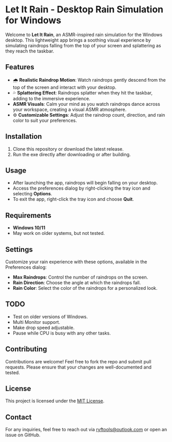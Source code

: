 # Let It Rain - Desktop Rain Simulation for Windows

Welcome to **Let It Rain**, an ASMR-inspired rain simulation for the Windows desktop. This lightweight app brings a soothing visual experience by simulating raindrops falling from the top of your screen and splattering as they reach the taskbar.

## Features

- 🌧️ **Realistic Raindrop Motion**: Watch raindrops gently descend from the top of the screen and interact with your desktop.
- 💦 **Splattering Effect**: Raindrops splatter when they hit the taskbar, adding to the immersive experience.
- **ASMR Visuals**: Calm your mind as you watch raindrops dance across your workspace, creating a visual ASMR atmosphere.
- ⚙️ **Customizable Settings**: Adjust the raindrop count, direction, and rain color to suit your preferences.

## Installation

1. Clone this repository or download the latest release.
2. Run the exe directly after downloading or after building.

## Usage

- After launching the app, raindrops will begin falling on your desktop.
- Access the preferences dialog by right-clicking the tray icon and selecting **Options**.
- To exit the app, right-click the tray icon and choose **Quit**.

## Requirements

- **Windows 10/11**
- May work on older systems, but not tested.

## Settings

Customize your rain experience with these options, available in the Preferences dialog:
- **Max Raindrops**: Control the number of raindrops on the screen.
- **Rain Direction**: Choose the angle at which the raindrops fall.
- **Rain Color**: Select the color of the raindrops for a personalized look.

## TODO

- Test on older versions of Windows.
- Multi Monitor support.
- Make drop speed adjustable.
- Pause while CPU is busy with any other tasks.

## Contributing

Contributions are welcome! Feel free to fork the repo and submit pull requests. Please ensure that your changes are well-documented and tested.

## License

This project is licensed under the [MIT License](LICENSE).

## Contact

For any inquiries, feel free to reach out via ryftools@outlook.com or open an issue on GitHub.
